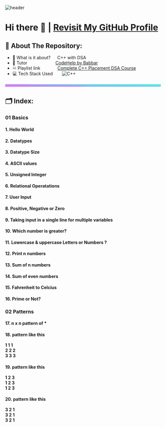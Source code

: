 ![header](https://capsule-render.vercel.app/api?type=waving&color=gradient&customColorList=30)
<h1 align="left"> Hi there 👋 | <a href="https://github.com/TridentifyIshaan"> Revisit My GitHub Profile</a> </h1>

## 💫 About The Repository:
- 🌱 What is it about? &emsp; C++ with DSA
- 💞 Tutor &emsp; &emsp; &emsp; &emsp; &nbsp; &nbsp; <a href="https://www.youtube.com/@CodeHelp">CodeHelp by Babbar</a>
- ♾️ Playlist link &emsp; &emsp; &nbsp; &nbsp; <a href="https://www.youtube.com/playlist?list=PLDzeHZWIZsTryvtXdMr6rPh4IDexB5NIA">Complete C++ Placement DSA Course</a> 
- 💻 Tech Stack Used &emsp; &nbsp; ![C++](https://img.shields.io/badge/Java-ED8B00?style=flat&logo=openjdk&logoColor=white)

![alt text](https://github.com/ChaosXYZ/ChaosXYZ/blob/main/divider.png?raw=true)

## 🗂️ Index:

### 01 Basics
<h4> 1. Hello World </h4>
<h4> 2. Datatypes </h4>
<h4> 3. Datatype Size </h4>
<h4> 4. ASCII values </h4>
<h4> 5. Unsigned Integer</h4>
<h4> 6. Relational Operatations </h4>
<h4> 7. User Input </h4>
<h4> 8. Positive, Negative or Zero </h4>
<h4> 9. Taking input in a single line for multiple variables</h4>
<h4> 10. Which number is greater? </h4>
<h4> 11. Lowercase & uppercase Letters or Numbers ? </h4>
<h4> 12. Print n numbers </h4>
<h4> 13. Sum of n numbers </h4>
<h4> 14. Sum of even numbers </h4>
<h4> 15. Fahrenheit to Celcius</h4>
<h4> 16. Prime or Not? </h4>

### 02 Patterns

<h4> 17. n x n pattern of * </h4>
<h4> 18. pattern like this <br> <br>
    1 1 1 <br>
    2 2 2 <br>
    3 3 3
</h4>
<h4> 19. pattern like this <br> <br>
    1 2 3 <br>
    1 2 3 <br>
    1 2 3
</h4>
<h4> 20. pattern like this <br> <br>
    3 2 1 <br>
    3 2 1 <br>
    3 2 1 
</h4>
